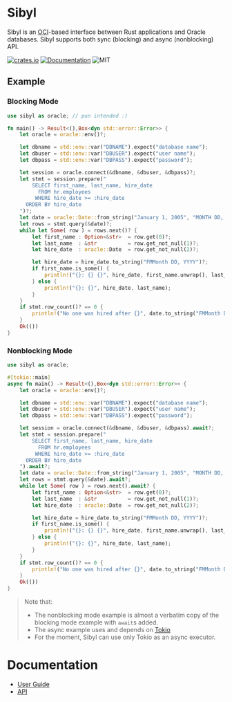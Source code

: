 # Sibyl

Sibyl is an [OCI][1]-based interface between Rust applications and Oracle databases. Sibyl supports both sync (blocking) and async (nonblocking) API.

[![crates.io](https://img.shields.io/crates/v/sibyl)](https://crates.io/crates/sibyl)
[![Documentation](https://docs.rs/sibyl/badge.svg)](https://docs.rs/sibyl)
![MIT](https://img.shields.io/crates/l/sibyl.svg)

## Example

### Blocking Mode

```rust
use sibyl as oracle; // pun intended :)

fn main() -> Result<(),Box<dyn std::error::Error>> {
    let oracle = oracle::env()?;

    let dbname = std::env::var("DBNAME").expect("database name");
    let dbuser = std::env::var("DBUSER").expect("user name");
    let dbpass = std::env::var("DBPASS").expect("password");

    let session = oracle.connect(&dbname, &dbuser, &dbpass)?;
    let stmt = session.prepare("
        SELECT first_name, last_name, hire_date
          FROM hr.employees
         WHERE hire_date >= :hire_date
      ORDER BY hire_date
    ")?;
    let date = oracle::Date::from_string("January 1, 2005", "MONTH DD, YYYY", &session)?;
    let rows = stmt.query(&date)?;
    while let Some( row ) = rows.next()? {
        let first_name : Option<&str>  = row.get(0)?;
        let last_name  : &str          = row.get_not_null(1)?;
        let hire_date  : oracle::Date  = row.get_not_null(2)?;

        let hire_date = hire_date.to_string("FMMonth DD, YYYY")?;
        if first_name.is_some() {
            println!("{}: {} {}", hire_date, first_name.unwrap(), last_name);
        } else {
            println!("{}: {}", hire_date, last_name);
        }
    }
    if stmt.row_count()? == 0 {
        println!("No one was hired after {}", date.to_string("FMMonth DD, YYYY")?);
    }
    Ok(())
}
```

### Nonblocking Mode

```rust
use sibyl as oracle;

#[tokio::main]
async fn main() -> Result<(),Box<dyn std::error::Error>> {
    let oracle = oracle::env()?;

    let dbname = std::env::var("DBNAME").expect("database name");
    let dbuser = std::env::var("DBUSER").expect("user name");
    let dbpass = std::env::var("DBPASS").expect("password");

    let session = oracle.connect(&dbname, &dbuser, &dbpass).await?;
    let stmt = session.prepare("
        SELECT first_name, last_name, hire_date
          FROM hr.employees
         WHERE hire_date >= :hire_date
      ORDER BY hire_date
    ").await?;
    let date = oracle::Date::from_string("January 1, 2005", "MONTH DD, YYYY", &oracle)?;
    let rows = stmt.query(&date).await?;
    while let Some( row ) = rows.next().await? {
        let first_name : Option<&str>  = row.get(0)?;
        let last_name  : &str          = row.get_not_null(1)?;
        let hire_date  : oracle::Date  = row.get_not_null(2)?;

        let hire_date = hire_date.to_string("FMMonth DD, YYYY")?;
        if first_name.is_some() {
            println!("{}: {} {}", hire_date, first_name.unwrap(), last_name);
        } else {
            println!("{}: {}", hire_date, last_name);
        }
    }
    if stmt.row_count()? == 0 {
        println!("No one was hired after {}", date.to_string("FMMonth DD, YYYY")?);
    }
    Ok(())
}
```

> Note that:
> - The nonblocking mode example is almost a verbatim copy of the blocking mode example with `await`s added.
> - The async example uses and depends on [Tokio][2]
> - For the moment, Sibyl can use only Tokio as an async executor.

# Documentation

- [User Guide](https://quietboil.github.io/sibyl)
- [API](https://docs.rs/sibyl)

[1]: https://docs.oracle.com/en/database/oracle/oracle-database/19/lnoci/index.html
[2]: https://crates.io/crates/tokio
